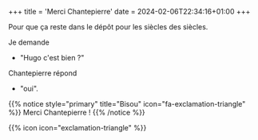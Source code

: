+++
title = 'Merci Chantepierre'
date = 2024-02-06T22:34:16+01:00
+++

Pour que ça reste dans le dépôt pour les siècles des siècles.

Je demande 
- "Hugo c'est bien ?"

Chantepierre répond 
- "oui".

{{% notice style="primary" title="Bisou" icon="fa-exclamation-triangle" %}}
Merci Chantepierre !
{{% /notice %}}

{{% icon icon="exclamation-triangle" %}}